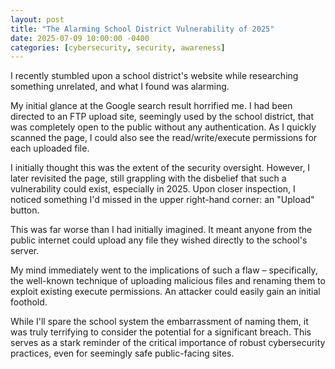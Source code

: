 ```yaml
---
layout: post
title: "The Alarming School District Vulnerability of 2025"
date: 2025-07-09 10:00:00 -0400
categories: [cybersecurity, security, awareness]
---
```


I recently stumbled upon a school district's website while researching something unrelated, and what I found was alarming.

My initial glance at the Google search result horrified me. I had been directed to an FTP upload site, seemingly used by the school district, that was completely open to the public without any authentication. As I quickly scanned the page, I could also see the read/write/execute permissions for each uploaded file.

I initially thought this was the extent of the security oversight. However, I later revisited the page, still grappling with the disbelief that such a vulnerability could exist, especially in 2025. Upon closer inspection, I noticed something I'd missed in the upper right-hand corner: an "Upload" button.

This was far worse than I had initially imagined. It meant anyone from the public internet could upload any file they wished directly to the school's server.

My mind immediately went to the implications of such a flaw – specifically, the well-known technique of uploading malicious files and renaming them to exploit existing execute permissions. An attacker could easily gain an initial foothold.

While I'll spare the school system the embarrassment of naming them, it was truly terrifying to consider the potential for a significant breach. This serves as a stark reminder of the critical importance of robust cybersecurity practices, even for seemingly safe public-facing sites.
